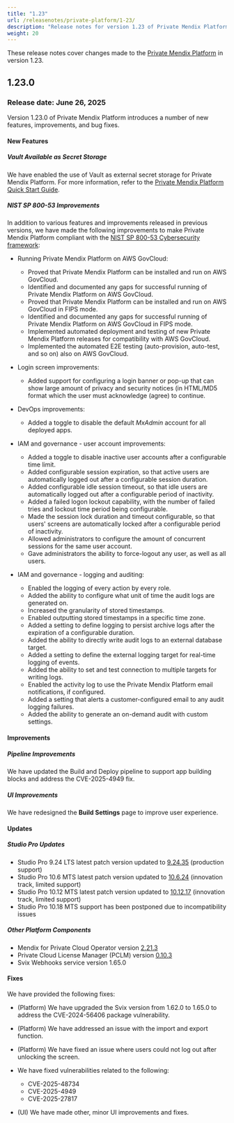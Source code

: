 ```yaml
---
title: "1.23"
url: /releasenotes/private-platform/1-23/
description: "Release notes for version 1.23 of Private Mendix Platform"
weight: 20
---
```


These release notes cover changes made to the [Private Mendix Platform](/private-mendix-platform/) in version 1.23.

## 1.23.0

### Release date: June 26, 2025

Version 1.23.0 of Private Mendix Platform introduces a number of new features, improvements, and bug fixes.

#### New Features

##### Vault Available as Secret Storage

We have enabled the use of Vault as external secret storage for Private Mendix Platform. For more information, refer to the [Private Mendix Platform Quick Start Guide](/private-mendix-platform/quickstart/).

##### NIST SP 800-53 Improvements

In addition to various features and improvements released in previous versions, we have made the following improvements to make Private Mendix Platform compliant with the [NIST SP 800-53 Cybersecurity framework](https://www.nist.gov/cyberframework):

* Running Private Mendix Platform on AWS GovCloud:

    * Proved that Private Mendix Platform can be installed and run on AWS GovCloud.
    * Identified and documented any gaps for successful running of Private Mendix Platform on AWS GovCloud.
    * Proved that Private Mendix Platform can be installed and run on AWS GovCloud in FIPS mode.
    * Identified and documented any gaps for successful running of Private Mendix Platform on AWS GovCloud in FIPS mode.
    * Implemented automated deployment and testing of new Private Mendix Platform releases for compatibility with AWS GovCloud.
    * Implemented the automated E2E testing (auto-provision, auto-test, and so on) also on AWS GovCloud.

* Login screen improvements:

    * Added support for configuring a login banner or pop-up that can show large amount of privacy and security notices (in HTML/MD5 format which the user must acknowledge (agree) to continue.

* DevOps improvements:

    * Added a toggle to disable the default *MxAdmin* account for all deployed apps.

* IAM and governance - user account improvements:

    * Added a toggle to disable inactive user accounts after a configurable time limit.
    * Added configurable session expiration, so that active users are automatically logged out after a configurable session duration.
    * Added configurable idle session timeout, so that idle users are automatically logged out after a configurable period of inactivity.
    * Added a failed logon lockout capability, with the number of failed tries and lockout time period being configurable.
    * Made the session lock duration and timeout configurable, so that users' screens are automatically locked after a configurable period of inactivity.
    * Allowed administrators to configure the amount of concurrent sessions for the same user account.
    * Gave administrators the ability to force-logout any user, as well as all users.

* IAM and governance - logging and auditing:

    * Enabled the logging of every action by every role.
    * Added the ability to configure what unit of time the audit logs are generated on.
    * Increased the granularity of stored timestamps.
    * Enabled outputting stored timestamps in a specific time zone.
    * Added a setting to define logging to persist archive logs after the expiration of a configurable duration.
    * Added the ability to directly write audit logs to an external database target.
    * Added a setting to define the external logging target for real-time logging of events.
    * Added the ability to set and test connection to multiple targets for writing logs.
    * Enabled the activity log to use the Private Mendix Platform email notifications, if configured.
    * Added a setting that alerts a customer-configured email to any audit logging failures.
    * Added the ability to generate an on-demand audit with custom settings.

#### Improvements

##### Pipeline Improvements

We have updated the Build and Deploy pipeline to support app building blocks and address the CVE-2025-4949 fix.

##### UI Improvements

We have redesigned the **Build Settings** page to improve user experience.

#### Updates

##### Studio Pro Updates

* Studio Pro 9.24 LTS latest patch version updated to [9.24.35](/releasenotes/studio-pro/9.24/#92435) (production support)
* Studio Pro 10.6 MTS latest patch version updated to [10.6.24](/releasenotes/studio-pro/10.6/#10624) (innovation track, limited support)
* Studio Pro 10.12 MTS latest patch version updated to [10.12.17](/releasenotes/studio-pro/10.12/#101217) (innovation track, limited support)
* Studio Pro 10.18 MTS support has been postponed due to incompatibility issues

##### Other Platform Components

* Mendix for Private Cloud Operator version [2.21.3](/releasenotes/developer-portal/mendix-for-private-cloud/#2.21.3)
* Private Cloud License Manager (PCLM) version [0.10.3](/releasenotes/developer-portal/mendix-for-private-cloud/#license-manage-cli-v0103)
* Svix Webhooks service version 1.65.0

#### Fixes

We have provided the following fixes:

* (Platform) We have upgraded the Svix version from 1.62.0 to 1.65.0 to address the CVE-2024-56406 package vulnerability.
* (Platform) We have addressed an issue with the import and export function.
* (Platform) We have fixed an issue where users could not log out after unlocking the screen.
* We have fixed vulnerabilities related to the following:

    * CVE-2025-48734
    * CVE-2025-4949
    * CVE-2025-27817

* (UI) We have made other, minor UI improvements and fixes.
